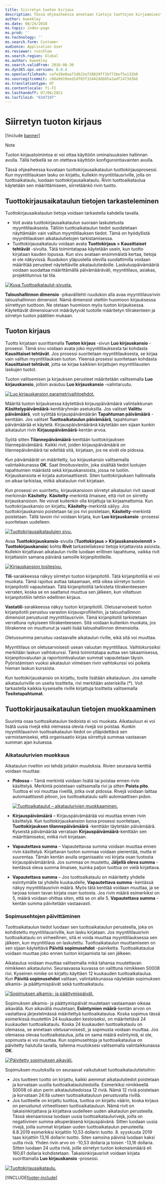 ```yaml
---
title: Siirretyn tuoton kirjaus
description: Tässä ohjeaiheessa annetaan tietoja tuottojen kirjaamisesta tuottokirjaustoiminnon avulla.
author: kweekley
ms.date: 08/24/2018
ms.topic: index-page
ms.prod: ''
ms.technology: ''
ms.search.form: Customer
audience: Application User
ms.reviewer: roschlom
ms.search.region: Global
ms.author: kweekley
ms.search.validFrom: 2018-08-30
ms.dyn365.ops.version: 8.0.4
ms.openlocfilehash: cafe28e0aa71d623a728829ff1bf71bef5a132b0
ms.sourcegitcommit: c08a9d19eed1df03f32442ddb65a2adf1473d3b6
ms.translationtype: HT
ms.contentlocale: fi-FI
ms.lasthandoff: 07/06/2021
ms.locfileid: "6347197"
---
```

# <a name="recognize-deferred-revenue"></a>Siirretyn tuoton kirjaus

[!include [banner](../includes/banner.md)]

> [!NOTE]
> Tuoton kirjaustoimintoa ei voi ottaa käyttöön ominaisuuksien hallinnan avulla. Tällä hetkellä se on otettava käyttöön konfigurointiavainten avulla.

Tässä ohjeaiheessa kuvataan tuottokirjausaikataulun tuottokirjausprosessi. Kun myyntitilauksen lasku on kirjattu, kullekin myyntitilausriville, jolla on tuottoaikataulu, luodaan tuottokirjausaikataulu. Rivin tuottoaikataulua käytetään sen määrittämiseen, siirretäänkö rivin tuotto.

## <a name="view-revenue-recognition-schedule-details"></a>Tuottokirjausaikataulun tietojen tarkasteleminen

Tuottokirjausaikataulun tietoja voidaan tarkastella kahdella tavalla.

- Voit avata tuottokirjausaikataulun suoraan laskutetusta myyntitilauksesta. Tällöin tuottoaikataulun tiedot suodatetaan näyttämään vain valitun myyntitilauksen tiedot. Tämä on hyödyllistä myyntitilauksen aikataulutietojen tarkistamisessa.
- Tuottokirjausaikataulu voidaan avata **Tuottokirjaus \> Kausittaiset tehtävät** -sivulta. Tätä toimintatapaa käytetään usein, kun tuotto kirjataan kauden lopussa. Kun sivu avataan ensimmäistä kertaa, tietoja ei ole näkyvissä. Ruudukon yläpuolella olevilla suodattimilla voidaan määrittää perusteet näytettäville aikataulutiedoille. Laskutuspäivämääriä voidaan suodattaa määrittämällä päivämääräväli, myyntitilaus, asiakas, projektitunnus tai tila.

[![Kuva Tuottoaikataulut-sivusta.](./media/revenue-recognition-schedule-page.png)](./media/revenue-recognition-schedule-page.png)

**Taloushallinnon dimensio** -pikavälilehti ruudukon alla avaa myyntitilausrivin taloushallinnon dimensiot. Nämä dimensiot otettiin huomioon kirjauksessa siirrettyyn tuottoon. Ne otetaan huomioon myös tuoton kirjauksessa. Käytettävät dimensioarvot määräytyvät tuotolle määritetyn tilirakenteen ja siirretyn tuoton päätilien mukaan.

## <a name="recognize-revenue"></a>Tuoton kirjaus

Tuotto kirjataan suorittamalla **Tuoton kirjaus** -sivun **Luo kirjauskansio** -prosessi. Tämä sivu voidaan avata joko myyntitilauksesta tai kohdasta **Kausittaiset tehtävät**. Jos prosessi suoritetaan myyntitilauksesta, se kirjaa vain valitun myyntitilauksen tuoton. Yleensä prosessi suoritetaan kohdasta **Kausittaiset tehtävät**, jotta se kirjaa kaikkien kirjattujen myyntitilausten laskujen tuotot.

Tuoton valitsemisen ja kirjauksen perusteet määritetään valitsemalla **Luo kirjauskansio**, jolloin avautuu **Luo kirjauskansio** -valintaruutu.

[![Luo kirjauskansion parametrivaihtoehdot.](./media/revenue-recognition-create-journal.png)](./media/revenue-recognition-create-journal.png)

Määritä tuoton kirjauksessa käytettävä kirjauspäivämäärä valintaikkunan **Käsittelypäivämäärä**-kenttäryhmän asetuksilla. Jos valitset **Valittu päivämäärä**, voit syöttää kirjauspäivämäärän **Tapahtuman päivämäärä** -kenttään. Jos valitset **Tuottoaikataulun päivämäärä**, tapahtuman päivämäärää ei käytetä. Kirjauspäivämääränä käytetään sen sijaan kunkin aikataulun rivin **Kirjauspäivämäärä**-kentän arvoa.

Syötä sitten **Tilannepäivämäärä**-kenttään tuottokirjauksen tilannepäivämäärä. Kaikki rivit, joiden kirjauspäivämäärä on tilannepäivämäärä tai edeltää sitä, kirjataan, jos ne eivät ole pidossa.

Kun päivämäärät on määritetty, luo kirjauskansio valitsemalla valintaikkunassa **OK**. Saat ilmoitusviestin, joka sisältää tiedot luotujen tapahtumien määrästä sekä kirjauskansiosta, jossa ne luotiin. Kirjauskansiota ei kirjata automaattisesti. Siten tuottokirjauksen hallinnalla on aikaa tarkistaa, mitkä aikataulun rivit kirjataan.

Kun prosessi on suoritettu, kirjauskansioon siirretyt aikataulun rivit saavat merkinnän **Käsitelty**. **Käsitelty**-merkintä ilmaisee, että rivit on siirretty kirjauskansioon. Ne voivat kuitenkin olla kirjattuja tai kirjaamattomia. Kun tuottokirjauskansio on kirjattu, **Käsitelty**-merkintä säilyy. Jos tuottokirjauskansio poistetaan tai jos rivi poistetaan, **Käsitelty**-merkintä poistetaan. Tällä tavoin rivi voidaan kirjata, kun **Luo kirjauskansio** -prosessi suoritetaan uudelleen.

[![Tuottokirjausaikataulujen sivu.](./media/revenue-recognition-rev-recog-schedule-02.png)](./media/revenue-recognition-rev-recog-schedule-02.png)

Avaa **Tuottokirjauskansio**-sivulla (**Tuottokirjaus \> Kirjauskansioviennit \> Tuottokirjauskansio**) kohta **Rivit** tarkastellaksesi tietoja kirjattavista asioista. Kullekin kirjattavan aikataulun riville luodaan erillinen tapahtuma, vaikka rivit kirjattaisiin samana päivänä samoille kirjanpitotileille.

[![Kirjauskansion tositesivu.](./media/revenue-recognition-journal-voucher.png)](./media/revenue-recognition-journal-voucher.png)

**Tili**-sarakkeessa näkyy siirretyn tuoton kirjanpitotili. Tätä kirjanpitotiliä ei voi muokata. Tämä rajoitus auttaa takaamaan, että oikea siirretyn tuoton kirjanpitotili vapautetaan. Tätä kirjanpitotiliä tarkisteta tilirakenteeseen verraten, koska se on saattanut muuttua sen jälkeen, kun viitattuun kirjanpitotiliin tehtiin edellinen kirjaus.

**Vastatili**-sarakkeessa näkyy tuoton kirjanpitotili. Oletusarvoisesti tuoton kirjanpitotili perustuu varaston kirjausprofiileihin, ja taloushallinnon dimensiot perustuvat myyntitilausriviin. Tämä kirjanpitotili tarkistetaan verrattuna nykyiseen tilirakenteeseen. Sitä voidaan kuitenkin muokata, jos tilirakenne on muuttunut ja vaatii lisää taloushallinnon dimensioita.

Oletussumma perustuu vastaavalle aikataulun riville, eikä sitä voi muuttaa.

Myyntitilaus on oletusarvoisesti usean valuutan myyntitilaus. Vaihtokurssiksi merkitään laskun vaihtokurssi. Tämä toimintatapa auttaa sen takaamisessa, kirjanpitovaluutan ja raportointivaluutan summat vapautetaan täysin. Pyöristämisen vuoksi aikataulun viimeisen rivin vaihtokurssi voi poiketa hieman laskun kurssista.

Kun tuottokirjauskansio on kirjattu, tosite lisätään aikatauluun. Jos samalle aikatauluriville on useita tositteita, rivi merkitään asteriskilla (\*). Voit tarkastella kaikkia kyseiselle riville kirjattuja tositteita valitsemalla **Tositetapahtumat**.

## <a name="modify-the-revenue-recognition-schedule-details"></a>Tuottokirjausaikataulun tietojen muokkaaminen

Suurinta osaa tuottoaikataulun tiedoista ei voi muokata. Aikatauluun ei voi lisätä uusia rivejä eikä olemassa olevia rivejä voi poistaa. Kunkin myyntitilausrivin tuottoaikataulun tiedot on ylläpidettävä sen varmistamiseksi, että organisaatio kirjaa siirrettyä summaa vastaavan summan ajan kuluessa.

### <a name="edit-schedule-lines"></a>Aikataulurivien muokkaus

Aikataulun riveihin voi tehdä joitakin muutoksia. Rivien seuraavia kenttiä voidaan muuttaa:

- **Pidossa** – Tämä merkintä voidaan lisätä tai poistaa ennen rivin käsittelyä. Merkintä poistetaan valitsemalla rivi ja sitten **Poista pito**. Tuottoa ei voi muuttaa riveillä, jotka ovat pidossa. Rivejä voidaan laittaa automaattisesti pitoon, jos tuottoaikataulu sallii automaattisen pidon.

    [![Tuottoaikataulut – aikataulurivien muokkaaminen.](./media/revenue-recognition-rev-revenue-schedules.png)](./media/revenue-recognition-rev-revenue-schedules.png)

- **Kirjauspäivämäärä** – Kirjauspäivämäärää voi muuttaa ennen rivin käsittelyä. Kun tuottokirjauskansion luova prosessi suoritetaan, **Tuottokirjauksen tilannepäivämäärä** -kenttään täytetään päivämäärä. Kyseistä päivämäärää verrataan **Kirjauspäivämäärä**-kenttään sen määrittämiseksi, mitkä rivit kirjataan.
- **Vapautettava summa** – Vapautettavaa summa voidaan muuttaa ennen rivin käsittelyä. Kirjattavan tuoton summaa voidaan pienentää, mutta ei suurentaa. Tämän kentän avulla organisaatio voi kirjata osan tuotosta kirjauspäivämääränä. Jos summaa on muutettu, **Jäljellä oleva summa** -kentässä oleva summa ilmaisee, kuinka paljon tuottoa on vielä kirjattava.
- **Vapautettava summa** – Jos tuottoaikataulu on määritetty yhdelle esiintymälle tai yhdelle kuukaudelle, **Vapautettava summa** -kentässä näkyy myyntitilausrivin määrä. Myös tätä kenttää voidaan muuttaa, ja se tarjoaa toisen tavan kirjata osan tuotosta. Jos rivin määrä esimerkiksi on 5, määrä voidaan ohittaa siten, että se on alle 5. **Vapautettava summa** -kentän summa päivitetään vastaavasti.

### <a name="update-contract-terms"></a>Sopimusehtojen päivittäminen

Tuottoaikataulun tiedot luodaan sen tuottoaikataulun perusteella, joka on kohdistettu myyntitilausriville, kun lasku kirjataan. Jos myyntitilausrivin tuottoaikataulu on virheellinen, sitä ei voida muuttaa myyntitilauksessa sen jälkeen, kun myyntitilaus on laskutettu. Tuottoaikataulun muuttamiseen on sen sijaan käytettävä **Päivitä sopimusehdot** -painiketta. Tuottoaikataulua voidaan muuttaa joko ennen tuoton kirjaamista tai sen jälkeen.

Aikataulua voidaan muuttaa valitsemalla mikä tahansa muutettavan nimikkeen aikataulurivi. Seuraavassa kuvassa on valittuna nimikkeen S0008 rivi. Kyseinen nimike on kirjattu käyttäen 12 kuukauden tuottoaikataulua. Kun **Päivitä sopimusehdot** valitaan, valintaikkunassa näytetään sopimuksen alkamis- ja päättymispäivät sekä tuottoaikataulu.

[![Sopimuksen alkamis- ja päättymispäivät.](./media/revenue-recognition-rev-revenue-schedule-update-cntrct-dates-schedule.png)](./media/revenue-recognition-rev-revenue-schedule-update-cntrct-dates-schedule.png)

Sopimuksen alkamis- ja päättymispäivät muutetaan vastaamaan oikeaa aikaväliä. Kun aikaväliä muutetaan, **Esiintymien määrä**-kentän arvon on vastattava järjestelmässä määritettyä tuottoaikataulua. Koska sopimus tässä esimerkissä muutettiin 24 kuukauden kestoiseksi, on määritettävä 24 kuukauden tuottoaikataulu. Koska 24 kuukauden tuottoaikataulu on olemassa, se annetaan oletusarvoisesti, ja sopimusta voidaan muuttaa. Jos olemassa olevaa tuottoaikataulua, jolla on sama määrä esiintymiä, ei ole, sopimusta ei voi muuttaa. Kun sopimusehtoja ja tuottoaikataulua on päivitetty halutulla tavalla, tallenna muutoksesi valitsemalla valintaikkunassa **OK**.

[![Päivitetty sopimuksen aikaväli.](./media/revenue-recognition-rev-revenue-schedule-update-cntrct-dates-schedule-02.png)](./media/revenue-recognition-rev-revenue-schedule-update-cntrct-dates-schedule-02.png)

Sopimuksen muutoksilla on seuraavat vaikutukset tuottoaikataulutietoihin:

- Jos tuotteen tuotto on kirjattu, kaikki aiemmat aikataulutiedot poistetaan ja korvataan uusilla tuottoaikataulutiedoilla. Esimerkiksi nimikkeellä S0008 oli alun perin aikataulutiedoissa 12 riviä. Nämä 12 riviä poistetaan ja korvataan 24:llä uuteen tuottoaikatauluun perustuvalla rivillä.
- Jos tuotteelle on kirjattu tuottoa, tuottoa on kirjattu väärin, koska kirjaus on perustunut virheelliseen tuottoaikatauluun. Nämä rivit on takaisinkirjattava ja kirjattava uudelleen uuden aikataulun perusteella. Tässä skenaariossa luodaan uusia tuottoaikataulurivejä, joilla on negatiivinen summa alkuperäisenä kirjauspäivänä. Sitten luodaan uusia rivejä, joilla summat kirjataan uuden tuottoaikataulun perusteella. 8.8.2019 esimerkiksi kirjattiin 10,53 dollarin tuotto. 8. syyskuuta 2019 taas kirjattiin 13,16 dollarin tuotto. Siten samoina päivinä luodaan kaksi uutta riviä. Yhden rivin arvo on -10,53 dollaria ja toisen -13,16 dollaria. Sitten luodaan 24 uutta riviä, joille siirretyn tuoton kokonaismäärä eli 160,61 dollaria kohdistetaan. Takaisinkirjausrivit voidaan kirjata suorittamalla **Luo kirjauskansio** -prosessi.

[![Tuottokirjausaikataulu.](./media/revenue-recognition-rev-recog-schedule-03.png)](./media/revenue-recognition-rev-recog-schedule-03.png)


[!INCLUDE[footer-include](../../includes/footer-banner.md)]